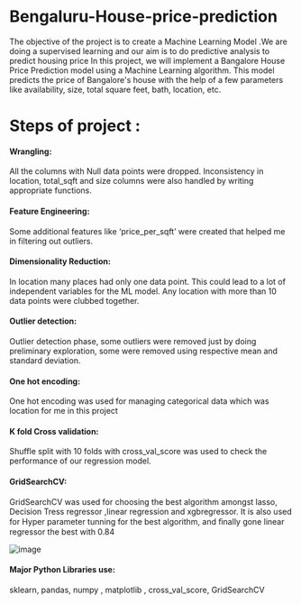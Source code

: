 # Bengaluru-House-price-prediction
The objective of the project is to create a Machine Learning Model .We are doing a supervised learning and our aim is to do predictive analysis to predict housing price
In this project, we will implement a Bangalore House Price Prediction model using a Machine Learning algorithm. This model predicts the price of Bangalore's house with the help of a few parameters like availability, size, total square feet, bath, location, etc. 

# Steps of project :

#### Wrangling:

All the columns with Null data points were dropped. Inconsistency in location, total_sqft and size columns were also handled by writing appropriate functions.

#### Feature Engineering: 

Some additional features like ‘price_per_sqft’ were created that helped me in filtering out outliers.

#### Dimensionality Reduction: 

In location many places had only one data point. This could lead to a lot of independent variables for the ML model. Any location with more than 10 data points were clubbed together.

#### Outlier detection: 

Outlier detection phase, some outliers were removed just by doing preliminary exploration, some were removed using respective mean and standard deviation.

#### One hot encoding:

One hot encoding was used for managing categorical data which was location for me in this project

#### K fold Cross validation:

Shuffle split with 10 folds with cross_val_score was used to check the performance of our regression model.

#### GridSearchCV: 

GridSearchCV was used for choosing the best algorithm amongst lasso, Decision Tress regressor ,linear regression  and xgbregressor. It is also used for Hyper parameter tunning for the best algorithm, and ﬁnally gone linear regressor the best  with 0.84

![image](https://user-images.githubusercontent.com/46110270/206910352-70d24b86-efeb-43a0-9601-fe3d8b0af794.png)


#### Major Python Libraries use:
sklearn, pandas, numpy , matplotlib , cross_val_score, GridSearchCV
